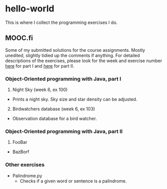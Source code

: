 # hello-world
This is where I collect the programming exercises I do.

## MOOC.fi
Some of my submitted solutions for the course assignments. Mostly unedited, slightly tidied up the comments if anything.
For detailed descriptions of the exercises, please look for the week and exercise number [here][mooc1] for part I and [here][mooc2] for part II.

### Object-Oriented programming with Java, part I

1. Night Sky (week 6, ex 100)
  * Prints a night sky. Sky size and star density can be adjusted.
2. Birdwatchers database (week 6, ex 103)
  * Observation database for a bird watcher.

### Object-Oriented programming with Java, part II

1. FooBar
  * BazBorf

### Other exercises
  * Palindrome.py 
    * Checks if a given word or sentence is a palindrome.

[mooc1]: http://mooc.fi/courses/2013/programming-part-1/material.html
[mooc2]: http://mooc.fi/courses/2013/programming-part-2/material.html
